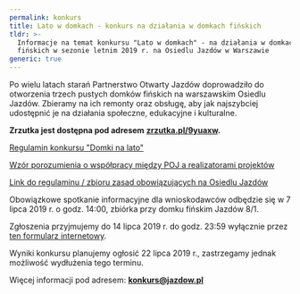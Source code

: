 ```yaml
---
permalink: konkurs
title: Lato w domkach - konkurs na działania w domkach fińskich
tldr: >-
  Informacje na temat konkursu "Lato w domkach" - na działania w domkach
  fińskich w sezonie letnim 2019 r. na Osiedlu Jazdów w Warszawie
generic: true
---
```

Po wielu latach starań Partnerstwo Otwarty Jazdów doprowadziło do otworzenia trzech pustych domków fińskich na warszawskim Osiedlu Jazdów. Zbieramy na ich remonty oraz obsługę, aby jak najszybciej udostępnić je na działania społeczne, edukacyjne i kulturalne.

**Zrzutka jest dostępna pod adresem** [**zrzutka.pl/9yuaxw**](https://zrzutka.pl/9yuaxw)**.**

[Regulamin konkursu "Domki na lato"](https://drive.google.com/a/jazdow.pl/file/d/1knJBZ7ItDpIx7hKEwjZm0LQdvsn7J2x7/view?usp=drive_open)

[Wzór porozumienia o współpracy między POJ a realizatorami projektów](https://drive.google.com/a/jazdow.pl/file/d/1tuBCq4DtWaefjkqi_B-Sr7HjmDsOHnTg/view?usp=drive_open)

[Link do regulaminu / zbioru zasad obowiązujących na Osiedlu Jazdów](https://docs.google.com/document/d/1qJ4Mg7jRik7p-8NZO8BBWP1JT_Fvy9vEbElmqUSn0h4/edit?usp=sharing)

Obowiązkowe spotkanie informacyjne dla wnioskodawców odbędzie się w 7 lipca 2019 r. o godz. 14:00, zbiórka przy domku fińskim Jazdów 8/1.

Zgłoszenia przyjmujemy do 14 lipca 2019 r. do godz. 23:59 wyłącznie przez [ten formularz internetowy](https://forms.gle/z4UL32MsgQmCZNzb9).

Wyniki konkursu planujemy ogłosić 22 lipca 2019 r., zastrzegamy jednak możliwość wydłużenia tego terminu.

Więcej informacji pod adresem: **konkurs@jazdow.pl**
